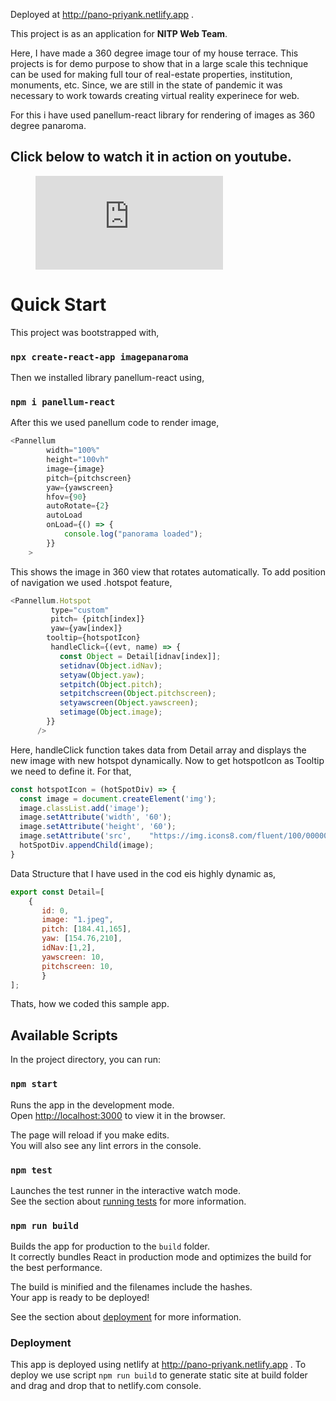Deployed at http://pano-priyank.netlify.app .

This project is as an application for **NITP Web Team**.

Here, I have made a 360 degree image tour of my house terrace. This projects is for demo purpose to show that in a large scale this technique can be used for making full tour of real-estate properties, institution, monuments, etc. Since, we are still in the state of pandemic it was necessary to work towards creating virtual reality experinece for web.

For this i have used panellum-react library for rendering of images as 360 degree panaroma.
## Click below to watch it in action on youtube.

<figure class="video_container">
  <iframe src="https://www.youtube.com/embed/lp2T9C0jejo" frameborder="0" allowfullscreen="true"> </iframe>
</figure>


# Quick Start

This project was bootstrapped with,

### `npx create-react-app imagepanaroma`

Then we installed library panellum-react using,

### `npm i panellum-react`

After this we used panellum code to render image,

```javascript
<Pannellum
        width="100%"
        height="100vh"
        image={image}
        pitch={pitchscreen}
        yaw={yawscreen}
        hfov={90}
        autoRotate={2}
        autoLoad
        onLoad={() => {
            console.log("panorama loaded");
        }}
    >
```
This shows the image in 360 view that rotates automatically. To add position of navigation we used .hotspot feature,
```javascript
<Pannellum.Hotspot
         type="custom"
         pitch= {pitch[index]}
         yaw={yaw[index]}
        tooltip={hotspotIcon}
         handleClick={(evt, name) => {
           const Object = Detail[idnav[index]];
           setidnav(Object.idNav);
           setyaw(Object.yaw);
           setpitch(Object.pitch);
           setpitchscreen(Object.pitchscreen);
           setyawscreen(Object.yawscreen);
           setimage(Object.image);
        }}
      />
```
Here, handleClick function takes data from Detail array and displays the new image with new hotspot dynamically. Now to get hotspotIcon as Tooltip we need to define it. For that,

```javascript
const hotspotIcon = (hotSpotDiv) => {
  const image = document.createElement('img');
  image.classList.add('image');
  image.setAttribute('width', '60');
  image.setAttribute('height', '60');
  image.setAttribute('src',    "https://img.icons8.com/fluent/100/000000/long-arrow-up.png");
  hotSpotDiv.appendChild(image);
}
```
Data Structure that I have used in the cod eis highly dynamic as,
```javascript
export const Detail=[
    {
       id: 0,
       image: "1.jpeg",
       pitch: [184.41,165],
       yaw: [154.76,210],
       idNav:[1,2],
       yawscreen: 10,
       pitchscreen: 10,
       }
];
```
Thats, how we coded this sample app.
## Available Scripts

In the project directory, you can run:

### `npm start`

Runs the app in the development mode.\
Open [http://localhost:3000](http://localhost:3000) to view it in the browser.

The page will reload if you make edits.\
You will also see any lint errors in the console.

### `npm test`

Launches the test runner in the interactive watch mode.\
See the section about [running tests](https://facebook.github.io/create-react-app/docs/running-tests) for more information.

### `npm run build`

Builds the app for production to the `build` folder.\
It correctly bundles React in production mode and optimizes the build for the best performance.

The build is minified and the filenames include the hashes.\
Your app is ready to be deployed!

See the section about [deployment](https://facebook.github.io/create-react-app/docs/deployment) for more information.




### Deployment

This app is deployed using netlify at http://pano-priyank.netlify.app .
To deploy we use script `npm run build` to generate static site at build folder and drag and drop that to netlify.com console.


